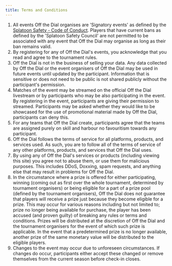 ```yaml
---
title: Terms and Conditions
---
```


<Title title="Terms and Conditions">
  By registering into any event organised by 'Off the Dial' you have read and agreed to the following conditions below.
</Title>

1. All events Off the Dial organises are 'Signatory events' as defined by the [Splatoon Safety - Code of Conduct](https://docs.google.com/document/d/1-6qlRDNnNSId2U1vve1x9CisJKybtFka69TURVW8qqA/edit?usp=sharing). Players that have current bans as defined by the 'Splatoon Safety Council' are not permitted to be associated with any event that Off the Dial may organise as long as their ban remains valid.
1. By registering for any of Off the Dial's events, you acknowledge that you read and agree to the tournament rules.
1. Off the Dial is not in the business of selling your data. Any data collected by Off the Dial or the event organisers of Off the Dial may be used in future events until updated by the participant. Information that is sensitive or does not need to be public is not shared publicly without the participant's permission.
1. Matches of the event may be streamed on the official Off the Dial livestream or by participants who may be also participating in the event. By registering in the event, participants are giving their permission to streamed. Participants may be asked whether they would like to be showcased for the use of promotional material made by Off the Dial, participants can deny this.
1. For any teams that Off the Dial create, participants agree that the teams are assigned purely on skill and harbour no favouritism towards any participant.
1. Off the Dial follows the terms of service for all platforms, products, and services used. As such, you are to follow all of the terms of service of any other platforms, products, and services that Off the Dial uses.
1. By using any of Off the Dial's services or products (including viewing this site) you agree not to abuse them, or use them for malicious purposes. This includes DDoS, Doxxing, spam requests, and anything else that may result in problems for Off the Dial.
1. In the circumstance where a prize is offered for either participating, winning (coming out as first over the whole tournament, determined by tournament organisers) or being eligible for a part of a prize pool (defined by the tournament organisers), Off the Dial does not guarantee that players will receive a prize just because they become eligible for a prize. This may occur for various reasons including but not limited to; prize no longer being available for purchase, the player has been accused (and proven guilty) of breaking any rules or terms and conditions. Prizes will be distributed at the discretion of Off the Dial and the tournament organisers for the event of which such prize is applicable. In the event that a predetermined prize is no longer available, another prize of the same monetary value will be distributed to the eligible players.
1. Changes to the event may occur due to unforeseen circumstances. If changes do occur, participants either accept these changed or remove themselves from the current season before check-in closes.
